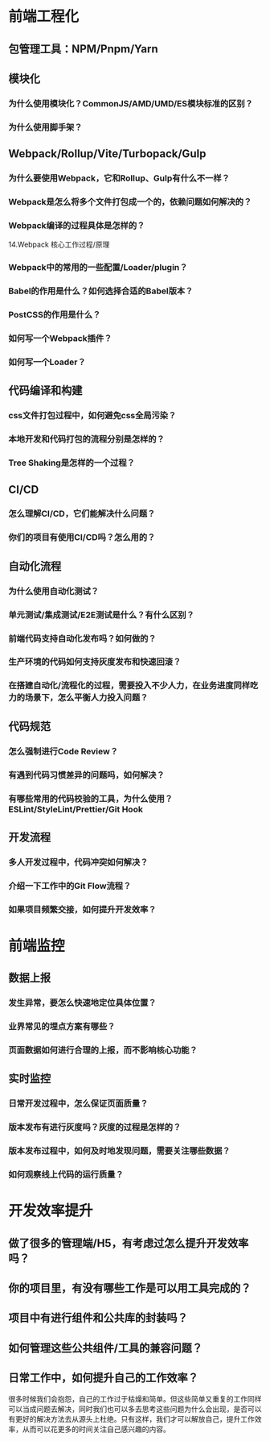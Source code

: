# 前端工程化

## 包管理工具：NPM/Pnpm/Yarn

## 模块化

### 为什么使用模块化？CommonJS/AMD/UMD/ES模块标准的区别？

### 为什么使用脚手架？

## Webpack/Rollup/Vite/Turbopack/Gulp

### 为什么要使用Webpack，它和Rollup、Gulp有什么不一样？

### Webpack是怎么将多个文件打包成一个的，依赖问题如何解决的？

### Webpack编译的过程具体是怎样的？

14.Webpack 核心工作过程/原理

### Webpack中的常用的一些配置/Loader/plugin？

### Babel的作用是什么？如何选择合适的Babel版本？

### PostCSS的作用是什么？

### 如何写一个Webpack插件？

### 如何写一个Loader？

## 代码编译和构建

### css文件打包过程中，如何避免css全局污染？

### 本地开发和代码打包的流程分别是怎样的？

### Tree Shaking是怎样的一个过程？

## CI/CD

### 怎么理解CI/CD，它们能解决什么问题？

### 你们的项目有使用CI/CD吗？怎么用的？

## 自动化流程

### 为什么使用自动化测试？

### 单元测试/集成测试/E2E测试是什么？有什么区别？

### 前端代码支持自动化发布吗？如何做的？

### 生产环境的代码如何支持灰度发布和快速回滚？

### 在搭建自动化/流程化的过程，需要投入不少人力，在业务进度同样吃力的场景下，怎么平衡人力投入问题？

## 代码规范

### 怎么强制进行Code Review？

### 有遇到代码习惯差异的问题吗，如何解决？

### 有哪些常用的代码校验的工具，为什么使用？ESLint/StyleLint/Prettier/Git Hook

## 开发流程

### 多人开发过程中，代码冲突如何解决？

### 介绍一下工作中的Git Flow流程？

### 如果项目频繁交接，如何提升开发效率？

# 前端监控

## 数据上报

### 发生异常，要怎么快速地定位具体位置？

### 业界常见的埋点方案有哪些？

### 页面数据如何进行合理的上报，而不影响核心功能？

## 实时监控

### 日常开发过程中，怎么保证页面质量？

### 版本发布有进行灰度吗？灰度的过程是怎样的？

### 版本发布过程中，如何及时地发现问题，需要关注哪些数据？

### 如何观察线上代码的运行质量？

# 开发效率提升

## 做了很多的管理端/H5，有考虑过怎么提升开发效率吗？

## 你的项目里，有没有哪些工作是可以用工具完成的？

## 项目中有进行组件和公共库的封装吗？

## 如何管理这些公共组件/工具的兼容问题？

## 日常工作中，如何提升自己的工作效率？

很多时候我们会抱怨，自己的工作过于枯燥和简单。但这些简单又重复的工作同样可以当成问题去解决，同时我们也可以多去思考这些问题为什么会出现，是否可以有更好的解决方法去从源头上杜绝。只有这样，我们才可以解放自己，提升工作效率，从而可以花更多的时间关注自己感兴趣的内容。
